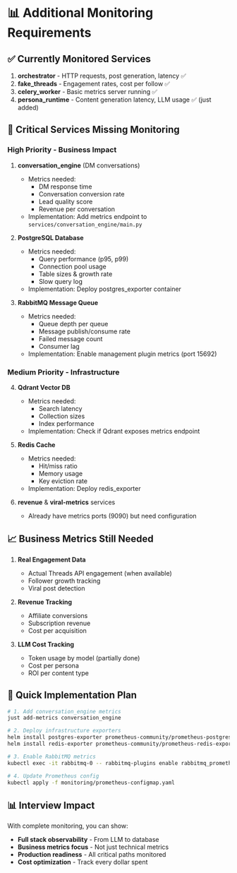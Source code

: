 # 📊 Additional Monitoring Requirements

## ✅ Currently Monitored Services

1. **orchestrator** - HTTP requests, post generation, latency ✅
2. **fake_threads** - Engagement rates, cost per follow ✅  
3. **celery_worker** - Basic metrics server running ✅
4. **persona_runtime** - Content generation latency, LLM usage ✅ (just added)

## 🚨 Critical Services Missing Monitoring

### High Priority - Business Impact

1. **conversation_engine** (DM conversations)
   - Metrics needed:
     - DM response time
     - Conversation conversion rate
     - Lead quality score
     - Revenue per conversation
   - Implementation: Add metrics endpoint to `services/conversation_engine/main.py`

2. **PostgreSQL Database**
   - Metrics needed:
     - Query performance (p95, p99)
     - Connection pool usage
     - Table sizes & growth rate
     - Slow query log
   - Implementation: Deploy postgres_exporter container

3. **RabbitMQ Message Queue**
   - Metrics needed:
     - Queue depth per queue
     - Message publish/consume rate
     - Failed message count
     - Consumer lag
   - Implementation: Enable management plugin metrics (port 15692)

### Medium Priority - Infrastructure

4. **Qdrant Vector DB**
   - Metrics needed:
     - Search latency
     - Collection sizes
     - Index performance
   - Implementation: Check if Qdrant exposes metrics endpoint

5. **Redis Cache**
   - Metrics needed:
     - Hit/miss ratio
     - Memory usage
     - Key eviction rate
   - Implementation: Deploy redis_exporter

6. **revenue** & **viral-metrics** services
   - Already have metrics ports (9090) but need configuration

## 📈 Business Metrics Still Needed

1. **Real Engagement Data**
   - Actual Threads API engagement (when available)
   - Follower growth tracking
   - Viral post detection

2. **Revenue Tracking**
   - Affiliate conversions
   - Subscription revenue
   - Cost per acquisition

3. **LLM Cost Tracking**
   - Token usage by model (partially done)
   - Cost per persona
   - ROI per content type

## 🔧 Quick Implementation Plan

```bash
# 1. Add conversation_engine metrics
just add-metrics conversation_engine

# 2. Deploy infrastructure exporters
helm install postgres-exporter prometheus-community/prometheus-postgres-exporter
helm install redis-exporter prometheus-community/prometheus-redis-exporter

# 3. Enable RabbitMQ metrics
kubectl exec -it rabbitmq-0 -- rabbitmq-plugins enable rabbitmq_prometheus

# 4. Update Prometheus config
kubectl apply -f monitoring/prometheus-configmap.yaml
```

## 📊 Interview Impact

With complete monitoring, you can show:
- **Full stack observability** - From LLM to database
- **Business metrics focus** - Not just technical metrics
- **Production readiness** - All critical paths monitored
- **Cost optimization** - Track every dollar spent